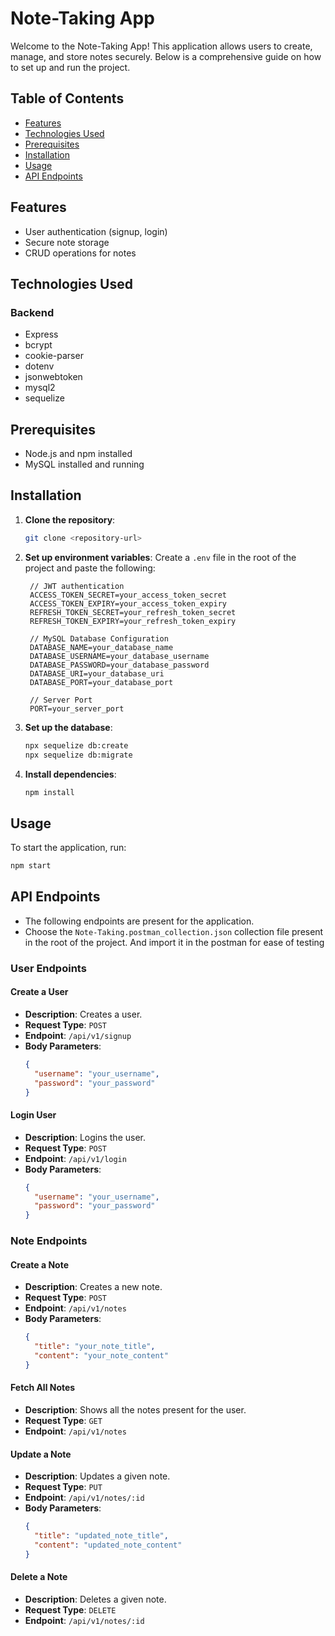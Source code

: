 # Note-Taking App
Welcome to the Note-Taking App! This application allows users to create, manage, and store notes securely. Below is a comprehensive guide on how to set up and run the project.

## Table of Contents
- [Features](#features)
- [Technologies Used](#technologies-used)
- [Prerequisites](#prerequisites)
- [Installation](#installation)
- [Usage](#usage)
- [API Endpoints](#api-endpoints)

## Features
- User authentication (signup, login)
- Secure note storage
- CRUD operations for notes

## Technologies Used
### Backend
- Express
- bcrypt
- cookie-parser
- dotenv
- jsonwebtoken
- mysql2
- sequelize

## Prerequisites
- Node.js and npm installed
- MySQL installed and running

## Installation
1. **Clone the repository**: 
   ```bash
   git clone <repository-url>
   ```

2. **Set up environment variables**:
   Create a `.env` file in the root of the project and paste the following:
   ```env
    // JWT authentication
    ACCESS_TOKEN_SECRET=your_access_token_secret
    ACCESS_TOKEN_EXPIRY=your_access_token_expiry
    REFRESH_TOKEN_SECRET=your_refresh_token_secret
    REFRESH_TOKEN_EXPIRY=your_refresh_token_expiry

    // MySQL Database Configuration
    DATABASE_NAME=your_database_name
    DATABASE_USERNAME=your_database_username
    DATABASE_PASSWORD=your_database_password
    DATABASE_URI=your_database_uri
    DATABASE_PORT=your_database_port

    // Server Port
    PORT=your_server_port
   ```

3. **Set up the database**:
   ```bash
   npx sequelize db:create
   npx sequelize db:migrate
   ```

4. **Install dependencies**:
   ```bash
   npm install
   ```

## Usage
To start the application, run:
```bash
npm start
```

## API Endpoints
- The following endpoints are present for the application. 
- Choose the `Note-Taking.postman_collection.json` collection file present in the root of the project. And import it in the postman for ease of testing

### User Endpoints
#### Create a User
- **Description**: Creates a user.
- **Request Type**: `POST`
- **Endpoint**: `/api/v1/signup`
- **Body Parameters**:
  ```json
  {
    "username": "your_username",
    "password": "your_password"
  }
  ```

#### Login User
- **Description**: Logins the user.
- **Request Type**: `POST`
- **Endpoint**: `/api/v1/login`
- **Body Parameters**:
  ```json
  {
    "username": "your_username",
    "password": "your_password"
  }
  ```

### Note Endpoints
#### Create a Note
- **Description**: Creates a new note.
- **Request Type**: `POST`
- **Endpoint**: `/api/v1/notes`
- **Body Parameters**:
  ```json
  {
    "title": "your_note_title",
    "content": "your_note_content"
  }
  ```

#### Fetch All Notes
- **Description**: Shows all the notes present for the user.
- **Request Type**: `GET`
- **Endpoint**: `/api/v1/notes`

#### Update a Note
- **Description**: Updates a given note.
- **Request Type**: `PUT`
- **Endpoint**: `/api/v1/notes/:id`
- **Body Parameters**:
  ```json
  {
    "title": "updated_note_title",
    "content": "updated_note_content"
  }
  ```

#### Delete a Note
- **Description**: Deletes a given note.
- **Request Type**: `DELETE`
- **Endpoint**: `/api/v1/notes/:id`
